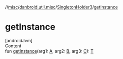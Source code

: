 //[misc](../../index.md)/[danbroid.util.misc](../index.md)/[SingletonHolder3](index.md)/[getInstance](get-instance.md)



# getInstance  
[androidJvm]  
Content  
fun [getInstance](get-instance.md)(arg1: [A](index.md), arg2: [B](index.md), arg3: [C](index.md)): [T](index.md)  



